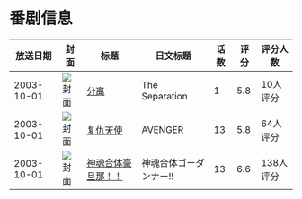 # 番剧信息

|放送日期|封面|标题|日文标题|话数|评分|评分人数|
|---|---|---|---|---|---|---|
|2003-10-01|![封面](https://lain.bgm.tv/pic/cover/c/a2/aa/78496_Xjjrh.jpg)|[分离](https://bangumi.tv/subject/78496)|The Separation|1|5.8|10人评分|
|2003-10-01|![封面](https://lain.bgm.tv/pic/cover/c/2d/a6/3653_pJQ08.jpg)|[复仇天使](https://bangumi.tv/subject/3653)|AVENGER|13|5.8|64人评分|
|2003-10-01|![封面](https://lain.bgm.tv/pic/cover/c/00/e9/21929_1AKEL.jpg)|[神魂合体豪旦那！！](https://bangumi.tv/subject/21929)|神魂合体ゴーダンナー!!|13|6.6|138人评分|
